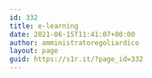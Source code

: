 ```yaml
---
id: 332
title: e-learning
date: 2021-06-15T11:41:07+00:00
author: amministratoregoliardico
layout: page
guid: https://s1r.it/?page_id=332
---
```

